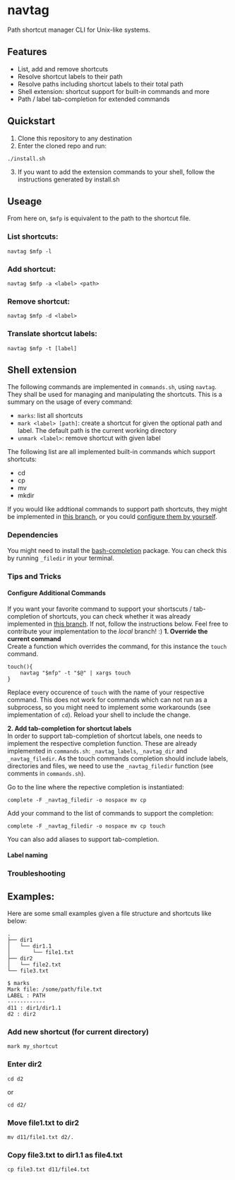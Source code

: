 # navtag
Path shortcut manager CLI for Unix-like systems.

## Features
- List, add and remove shortcuts
- Resolve shortcut labels to their path
- Resolve paths including shortcut labels to their total path
- Shell extension: shortcut support for built-in commands and more
- Path / label tab-completion for extended commands

## Quickstart
1. Clone this repository to any destination
2. Enter the cloned repo and run:
```shell
./install.sh
```
3. If you want to add the extension commands to your shell, follow the instructions generated by install.sh
## Useage
From here on, `$mfp` is equivalent to the path to the shortcut file.
### List shortcuts:
```shell
navtag $mfp -l
```
### Add shortcut:
```shell
navtag $mfp -a <label> <path>
```
### Remove shortcut:
```shell
navtag $mfp -d <label>
```
### Translate shortcut labels:
```shell
navtag $mfp -t [label]
```
## Shell extension
The following commands are implemented in `commands.sh`, using `navtag`.
They shall be used for managing and manipulating the shortcuts.
This is a summary on the usage of every command:
- `marks`: list all shortcuts
- `mark <label> [path]`: create a shortcut for given the optional path and label. The default path is the current working directory
- `unmark <label>`: remove shortcut with given label

The following list are all implemented built-in commands which support shortcuts:
- cd
- cp
- mv
- mkdir

If you would like addtional commands to support path shortcuts, they might be implemented in [this branch](https://github.com/noahpy/navtag/tree/local), or you could [configure them by yourself](#configure-additional-commands).

### Dependencies
You might need to install the [bash-completion](https://github.com/scop/bash-completion/) package.
You can check this by running `_filedir` in your terminal.

### Tips and Tricks

#### Configure Additional Commands
If you want your favorite command to support your shortscuts / tab-completion of shortcuts, you can check whether it was already implemented in [this branch](https://github.com/noahpy/navtag/tree/local). If not, follow the instructions below. Feel free to contribute your implementation to the *local* branch! :)
**1. Override the current command**\
Create a function which overrides the command, for this instance the `touch` command.
```shell
touch(){
    navtag "$mfp" -t "$@" | xargs touch
}
```
Replace every occurence of `touch` with the name of your respective command.
This does not work for commands which can not run as a subprocess, so you might need to implement some workarounds (see implementation of `cd`).
Reload your shell to include the change.

**2. Add tab-completion for shortcut labels** \
In order to support tab-completion of shortcut labels, one needs to implement the respective completion function.
These are already implemented in `commands.sh`: `_navtag_labels`, `_navtag_dir` and `_navtag_filedir`. 
As the touch commands completion should include labels, directories and files, we need to use the `_navtag_filedir` function (see comments in `commands.sh`).

Go to the line where the repective completion is instantiated:
```shell
complete -F _navtag_filedir -o nospace mv cp 
```
Add your command to the list of commands to support the completion:
```shell
complete -F _navtag_filedir -o nospace mv cp touch
```
You can also add aliases to support tab-completion.


#### Label naming


### Troubleshooting

## Examples:
Here are some small examples given a file structure and shortcuts like below:
```shell
.
├── dir1
│   └── dir1.1
│       └── file1.txt
├── dir2
│   └── file2.txt
└── file3.txt
```
```shell
$ marks
Mark file: /some/path/file.txt
LABEL : PATH
------------
d11 : dir1/dir1.1
d2 : dir2
```
### Add new shortcut (for current directory)
```shell
mark my_shortcut
```
### Enter dir2
```shell
cd d2
```
or
```shell
cd d2/
```
### Move file1.txt to dir2
```shell
mv d11/file1.txt d2/.
```
### Copy file3.txt to dir1.1 as file4.txt
```shell
cp file3.txt d11/file4.txt
```

